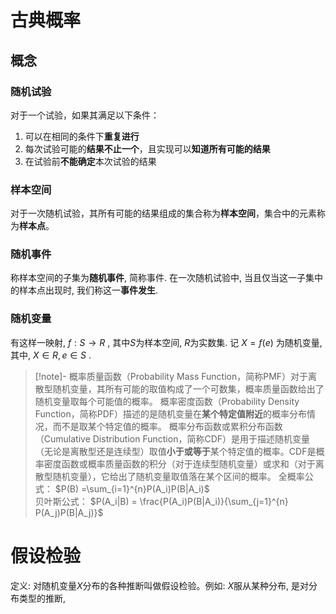 # 古典概率
## 概念
### 随机试验
对于一个试验，如果其满足以下条件：
1. 可以在相同的条件下**重复进行** 
2. 每次试验可能的**结果不止一个**，且实现可以**知道所有可能的结果**
3. 在试验前**不能确定**本次试验的结果

### 样本空间
对于一次随机试验，其所有可能的结果组成的集合称为**样本空间**，集合中的元素称为**样本点**。

### 随机事件
称样本空间的子集为**随机事件**, 简称事件. 在一次随机试验中, 当且仅当这一子集中的样本点出现时, 我们称这一**事件发生**.

### 随机变量
有这样一映射, $f:S \rightarrow R$ , 其中$S$为样本空间, $R$为实数集. 记 $X=f(e)$ 为随机变量, 其中, $X \in R, e \in S$ . 


 
>[!note]- 
概率质量函数（Probability Mass Function，简称PMF）对于离散型随机变量，其所有可能的取值构成了一个可数集，概率质量函数给出了随机变量取每个可能值的概率。
概率密度函数（Probability Density Function，简称PDF）描述的是随机变量在**某个特定值附近**的概率分布情况，而不是取某个特定值的概率。
概率分布函数或累积分布函数（Cumulative Distribution Function，简称CDF）是用于描述随机变量（无论是离散型还是连续型）取值**小于或等于**某个特定值的概率。CDF是概率密度函数或概率质量函数的积分（对于连续型随机变量）或求和（对于离散型随机变量），它给出了随机变量取值落在某个区间的概率。
全概率公式：
$P(B) =\sum_{i=1}^{n}P(A_i)P(B|A_i)$  
贝叶斯公式：
$P(A_i|B) = \frac{P(A_i)P(B|A_i)}{\sum_{j=1}^{n} P(A_j)P(B|A_j)}$ 



# 假设检验
定义: 对随机变量$X$分布的各种推断叫做假设检验。例如: $X$服从某种分布, 是对分布类型的推断, 